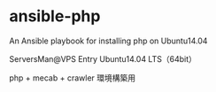 # ansible-php

An Ansible playbook for installing php on Ubuntu14.04

ServersMan@VPS Entry Ubuntu14.04 LTS（64bit）

php + mecab + crawler 環境構築用
